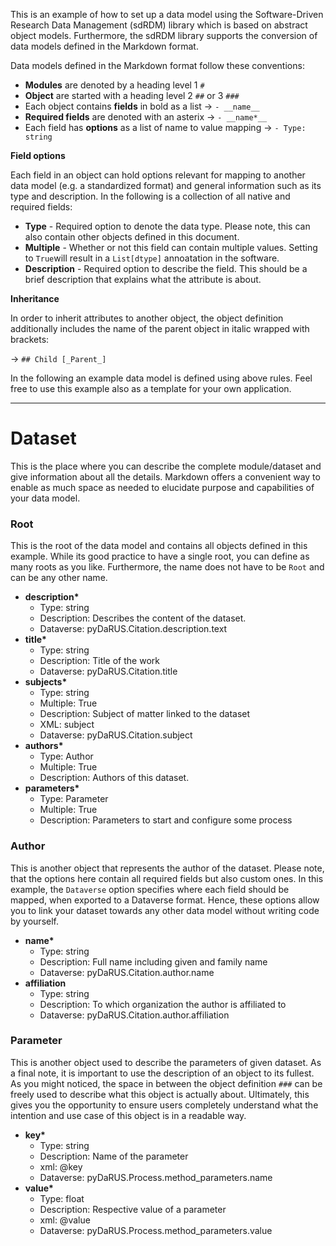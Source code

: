 This is an example of how to set up a data model using the Software-Driven Research Data Management (sdRDM) library which is based on abstract object models. Furthermore, the sdRDM library supports the conversion of data models defined in the Markdown format. 

Data models defined in the Markdown format follow these conventions:

- **Modules** are denoted by a heading level 1 ```#```
- **Object** are started with a heading level 2 ```##``` or 3 ```###``` 
- Each object contains **fields** in bold as a list &rarr; ```- __name__```
- **Required fields** are denoted with an asterix &rarr; ```- __name*__```
- Each field has **options** as a list of name to value mapping &rarr; ```- Type: string```

**Field options**

Each field in an object can hold options relevant for mapping to another data model (e.g. a standardized format) and general information such as its type and description. In the following is a collection of all native and required fields:

- **Type** - Required option to denote the data type. Please note, this can also contain other objects defined in this document.
- **Multiple** - Whether or not this field can contain multiple values. Setting to ```True```will result in a ```List[dtype]``` annoatation in the software.
- **Description** - Required option to describe the field. This should be a brief description that explains what the attribute is about.

**Inheritance**

In order to inherit attributes to another object, the object definition additionally includes the name of the parent object in italic wrapped with brackets:

&rarr; ```## Child [_Parent_]```

In the following an example data model is defined using above rules. Feel free to use this example also as a template for your own application.

---------
# Dataset

This is the place where you can describe the complete module/dataset and give information about all the details. Markdown offers a convenient way to enable as much space as needed to elucidate purpose and capabilities of your data model.

### Root

This is the root of the data model and contains all objects defined in this example. While its good practice to have a single root, you can define as many roots as you like. Furthermore, the name does not have to be ```Root``` and can be any other name.

- __description*__
  - Type: string
  - Description: Describes the content of the dataset.
  - Dataverse: pyDaRUS.Citation.description.text
- __title*__
  - Type: string
  - Description: Title of the work
  - Dataverse: pyDaRUS.Citation.title
- __subjects*__
  - Type: string
  - Multiple: True
  - Description: Subject of matter linked to the dataset
  - XML: subject
  - Dataverse: pyDaRUS.Citation.subject
- __authors*__
  - Type: Author
  - Multiple: True
  - Description: Authors of this dataset.
- __parameters*__
  - Type: Parameter
  - Multiple: True
  - Description: Parameters to start and configure some process

### Author

This is another object that represents the author of the dataset. Please note, that the options here contain all required fields but also custom ones. In this example, the ```Dataverse``` option specifies where each field should be mapped, when exported to a Dataverse format. Hence, these options allow you to link your dataset towards any other data model without writing code by yourself.

- __name*__
  - Type: string
  - Description: Full name including given and family name
  - Dataverse: pyDaRUS.Citation.author.name
- __affiliation__
  - Type: string
  - Description: To which organization the author is affiliated to
  - Dataverse: pyDaRUS.Citation.author.affiliation
  
### Parameter

This is another object used to describe the parameters of given dataset. As a final note, it is important to use the description of an object to its fullest. As you might noticed, the space in between the object definition ```###``` can be freely used to describe what this object is actually about. Ultimately, this gives you the opportunity to ensure users completely understand what the intention and use case of this object is in a readable way.

- __key*__
  - Type: string
  - Description: Name of the parameter
  - xml: @key
  - Dataverse: pyDaRUS.Process.method_parameters.name
- __value*__
  - Type: float
  - Description: Respective value of a parameter
  - xml: @value
  - Dataverse: pyDaRUS.Process.method_parameters.value
